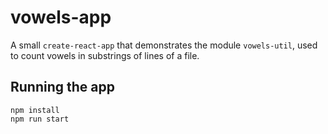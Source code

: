 # vowels-app

A small `create-react-app` that demonstrates the module `vowels-util`, used to 
count vowels in substrings of lines of a file. 


## Running the app

```
npm install 
npm run start 
```